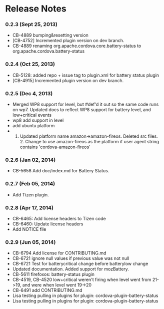 <!--
#
# Licensed to the Apache Software Foundation (ASF) under one
# or more contributor license agreements.  See the NOTICE file
# distributed with this work for additional information
# regarding copyright ownership.  The ASF licenses this file
# to you under the Apache License, Version 2.0 (the
# "License"); you may not use this file except in compliance
# with the License.  You may obtain a copy of the License at
# 
# http://www.apache.org/licenses/LICENSE-2.0
# 
# Unless required by applicable law or agreed to in writing,
# software distributed under the License is distributed on an
# "AS IS" BASIS, WITHOUT WARRANTIES OR CONDITIONS OF ANY
#  KIND, either express or implied.  See the License for the
# specific language governing permissions and limitations
# under the License.
#
-->
# Release Notes

### 0.2.3 (Sept 25, 2013)
* CB-4889 bumping&resetting version
* [CB-4752] Incremented plugin version on dev branch.
* CB-4889 renaming org.apache.cordova.core.battery-status to org.apache.cordova.battery-status

### 0.2.4 (Oct 25, 2013)
* CB-5128: added repo + issue tag to plugin.xml for battery status plugin
* [CB-4915] Incremented plugin version on dev branch.

### 0.2.5 (Dec 4, 2013)
* Merged WP8 support for level, but #def'd it out so the same code runs on wp7.  Updated docs to reflect WP8 support for battery level, and low+critical events
* wp8 add support in level
* add ubuntu platform
* 1. Updated platform name amazon->amazon-fireos. Deleted src files. 2. Change to use amazon-fireos as the platform if user agent string contains 'cordova-amazon-fireos'

### 0.2.6 (Jan 02, 2014)
* CB-5658 Add doc/index.md for Battery Status.

### 0.2.7 (Feb 05, 2014)
* Add Tizen plugin.

### 0.2.8 (Apr 17, 2014)
* CB-6465: Add license headers to Tizen code
* CB-6460: Update license headers
* Add NOTICE file

### 0.2.9 (Jun 05, 2014)
* CB-6794 Add license for CONTRIBUTING.md
* CB-6721 ignore null values if previous value was not null
* CB-6721 Test for batterycritical change before batterylow change
* Updated documentation. Added support for mozBattery.
* CB-5611 firefoxos: battery-status plugin
* CB-4519, CB-4520 low+critical weren't firing when level went from 21->19, and were when level went 19->20
* CB-6491 add CONTRIBUTING.md
* Lisa testing pulling in plugins for plugin: cordova-plugin-battery-status
* Lisa testing pulling in plugins for plugin: cordova-plugin-battery-status
